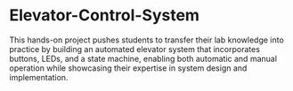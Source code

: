 # Elevator-Control-System
This hands-on project pushes students to transfer their lab knowledge into practice by building an automated elevator system that incorporates buttons, LEDs, and a state machine, enabling both automatic and manual operation while showcasing their expertise in system design and implementation.
